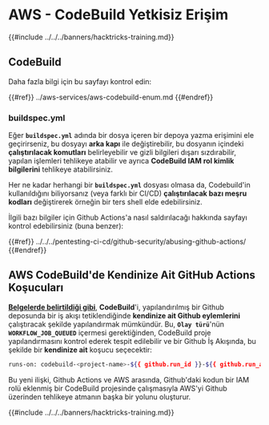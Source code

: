 # AWS - CodeBuild Yetkisiz Erişim

{{#include ../../../banners/hacktricks-training.md}}

## CodeBuild

Daha fazla bilgi için bu sayfayı kontrol edin:

{{#ref}}
../aws-services/aws-codebuild-enum.md
{{#endref}}

### buildspec.yml

Eğer **`buildspec.yml`** adında bir dosya içeren bir depoya yazma erişimini ele geçirirseniz, bu dosyayı **arka kapı** ile değiştirebilir, bu dosyanın içindeki **çalıştırılacak komutları** belirleyebilir ve gizli bilgileri dışarı sızdırabilir, yapılan işlemleri tehlikeye atabilir ve ayrıca **CodeBuild IAM rol kimlik bilgilerini** tehlikeye atabilirsiniz.

Her ne kadar herhangi bir **`buildspec.yml`** dosyası olmasa da, Codebuild'in kullanıldığını biliyorsanız (veya farklı bir CI/CD) **çalıştırılacak bazı meşru kodları** değiştirerek örneğin bir ters shell elde edebilirsiniz.

İlgili bazı bilgiler için Github Actions'a nasıl saldırılacağı hakkında sayfayı kontrol edebilirsiniz (buna benzer):

{{#ref}}
../../../pentesting-ci-cd/github-security/abusing-github-actions/
{{#endref}}

## AWS CodeBuild'de Kendinize Ait GitHub Actions Koşucuları <a href="#action-runner" id="action-runner"></a>

[**Belgelerde belirtildiği gibi**](https://docs.aws.amazon.com/codebuild/latest/userguide/action-runner.html), **CodeBuild**'i, yapılandırılmış bir Github deposunda bir iş akışı tetiklendiğinde **kendinize ait Github eylemlerini** çalıştıracak şekilde yapılandırmak mümkündür. Bu, **`Olay türü`**'nün **`WORKFLOW_JOB_QUEUED`** içermesi gerektiğinden, CodeBuild proje yapılandırmasını kontrol ederek tespit edilebilir ve bir Github İş Akışında, bu şekilde bir **kendinize ait** koşucu seçecektir:
```bash
runs-on: codebuild-<project-name>-${{ github.run_id }}-${{ github.run_attempt }}
```
Bu yeni ilişki, Github Actions ve AWS arasında, Github'daki kodun bir IAM rolü eklenmiş bir CodeBuild projesinde çalışmasıyla AWS'yi Github üzerinden tehlikeye atmanın başka bir yolunu oluşturur.

{{#include ../../../banners/hacktricks-training.md}}
